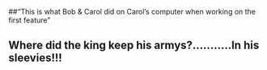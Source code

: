##“This is what Bob & Carol did on Carol’s computer when working on the first feature”

## Where did the king keep his armys?...........In his sleevies!!!